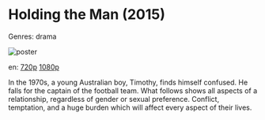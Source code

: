 # Holding the Man (2015)

Genres: drama

![poster](http://image.tmdb.org/t/p/w500/rme9LOmwNdiMhLfPPPOJO26vvFh.jpg)

en:
  [720p](magnet:?xt=urn:btih:920309742863556AF3D811EBE57BD2953200E3BF&tr=udp://glotorrents.pw:6969/announce&tr=udp://tracker.opentrackr.org:1337/announce&tr=udp://torrent.gresille.org:80/announce&tr=udp://tracker.openbittorrent.com:80&tr=udp://tracker.coppersurfer.tk:6969&tr=udp://tracker.leechers-paradise.org:6969&tr=udp://p4p.arenabg.ch:1337&tr=udp://tracker.internetwarriors.net:1337)
  [1080p](magnet:?xt=urn:btih:2EAEE094BBA7CB5D143ACDD6FF07AB1E8ADD2584&tr=udp://glotorrents.pw:6969/announce&tr=udp://tracker.opentrackr.org:1337/announce&tr=udp://torrent.gresille.org:80/announce&tr=udp://tracker.openbittorrent.com:80&tr=udp://tracker.coppersurfer.tk:6969&tr=udp://tracker.leechers-paradise.org:6969&tr=udp://p4p.arenabg.ch:1337&tr=udp://tracker.internetwarriors.net:1337)
  


In the 1970s, a young Australian boy, Timothy, finds himself confused. He falls for the captain of the football team. What follows shows all aspects of a relationship, regardless of gender or sexual preference. Conflict, temptation, and a huge burden which will affect every aspect of their lives.